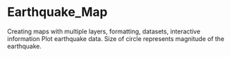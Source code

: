 # Earthquake_Map

Creating maps with multiple layers, formatting, datasets, interactive information
Plot earthquake data. Size of circle represents magnitude of the earthquake.
